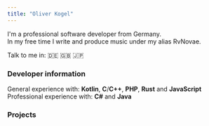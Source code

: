 ```yaml
---
title: "Oliver Kogel"
---
```


I'm a professional software developer from Germany.  
In my free time I write and produce music under my alias RvNovae.

Talk to me in: 🇩🇪 🇬🇧 🇯🇵

### Developer information

General experience with: **Kotlin**, **C**/**C++**, **PHP**, **Rust** and **JavaScript**  
Professional experience with: **C#** and **Java**

### Projects

